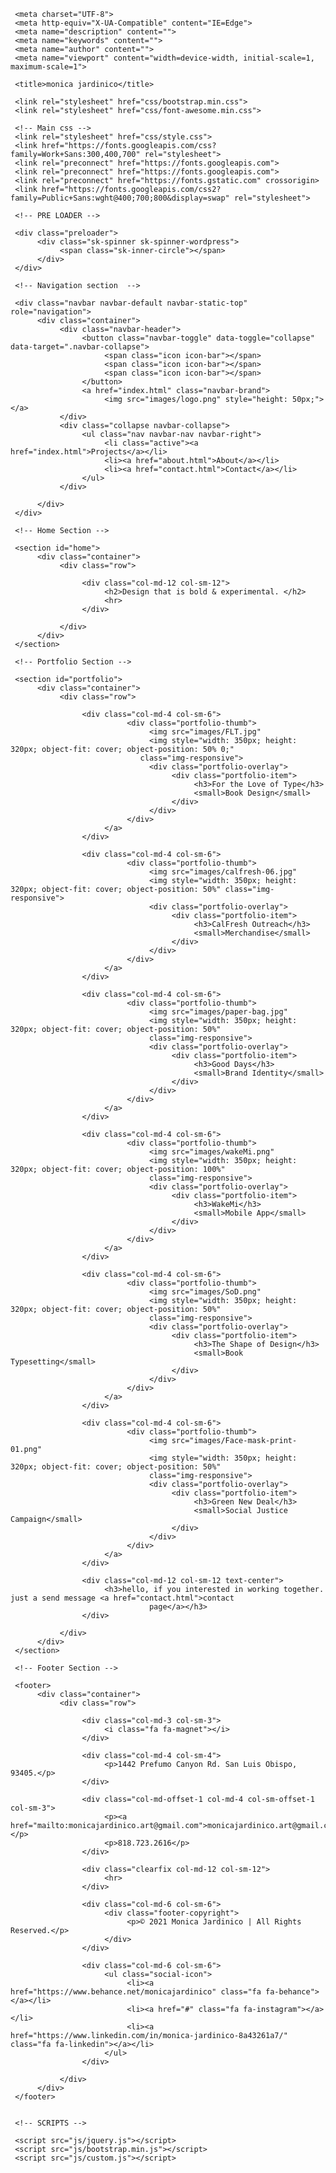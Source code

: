 <!DOCTYPE html>
<html lang="en">

<head>

     <meta charset="UTF-8">
     <meta http-equiv="X-UA-Compatible" content="IE=Edge">
     <meta name="description" content="">
     <meta name="keywords" content="">
     <meta name="author" content="">
     <meta name="viewport" content="width=device-width, initial-scale=1, maximum-scale=1">

     <title>monica jardinico</title>

     <link rel="stylesheet" href="css/bootstrap.min.css">
     <link rel="stylesheet" href="css/font-awesome.min.css">

     <!-- Main css -->
     <link rel="stylesheet" href="css/style.css">
     <link href="https://fonts.googleapis.com/css?family=Work+Sans:300,400,700" rel="stylesheet">
     <link rel="preconnect" href="https://fonts.googleapis.com">
     <link rel="preconnect" href="https://fonts.googleapis.com">
     <link rel="preconnect" href="https://fonts.gstatic.com" crossorigin>
     <link href="https://fonts.googleapis.com/css2?family=Public+Sans:wght@400;700;800&display=swap" rel="stylesheet">

</head>

<body>

     <!-- PRE LOADER -->

     <div class="preloader">
          <div class="sk-spinner sk-spinner-wordpress">
               <span class="sk-inner-circle"></span>
          </div>
     </div>

     <!-- Navigation section  -->

     <div class="navbar navbar-default navbar-static-top" role="navigation">
          <div class="container">
               <div class="navbar-header">
                    <button class="navbar-toggle" data-toggle="collapse" data-target=".navbar-collapse">
                         <span class="icon icon-bar"></span>
                         <span class="icon icon-bar"></span>
                         <span class="icon icon-bar"></span>
                    </button>
                    <a href="index.html" class="navbar-brand">
                         <img src="images/logo.png" style="height: 50px;"></a>
               </div>
               <div class="collapse navbar-collapse">
                    <ul class="nav navbar-nav navbar-right">
                         <li class="active"><a href="index.html">Projects</a></li>
                         <li><a href="about.html">About</a></li>
                         <li><a href="contact.html">Contact</a></li>
                    </ul>
               </div>

          </div>
     </div>

     <!-- Home Section -->

     <section id="home">
          <div class="container">
               <div class="row">

                    <div class="col-md-12 col-sm-12">
                         <h2>Design that is bold & experimental. </h2>
                         <hr>
                    </div>

               </div>
          </div>
     </section>

     <!-- Portfolio Section -->

     <section id="portfolio">
          <div class="container">
               <div class="row">

                    <div class="col-md-4 col-sm-6">
                              <div class="portfolio-thumb">
                                   <img src="images/FLT.jpg"
                                   <img style="width: 350px; height: 320px; object-fit: cover; object-position: 50% 0;"
                                 class="img-responsive">
                                   <div class="portfolio-overlay">
                                        <div class="portfolio-item">
                                             <h3>For the Love of Type</h3>
                                             <small>Book Design</small>
                                        </div>
                                   </div>
                              </div>
                         </a>
                    </div>

                    <div class="col-md-4 col-sm-6">
                              <div class="portfolio-thumb">
                                   <img src="images/calfresh-06.jpg"
                                   <img style="width: 350px; height: 320px; object-fit: cover; object-position: 50%" class="img-responsive">
                                   <div class="portfolio-overlay">
                                        <div class="portfolio-item">
                                             <h3>CalFresh Outreach</h3>
                                             <small>Merchandise</small>
                                        </div>
                                   </div>
                              </div>
                         </a>
                    </div>

                    <div class="col-md-4 col-sm-6">
                              <div class="portfolio-thumb">
                                   <img src="images/paper-bag.jpg" 
                                   <img style="width: 350px; height: 320px; object-fit: cover; object-position: 50%" 
                                   class="img-responsive">
                                   <div class="portfolio-overlay">
                                        <div class="portfolio-item">
                                             <h3>Good Days</h3>
                                             <small>Brand Identity</small>
                                        </div>
                                   </div>
                              </div>
                         </a>
                    </div>

                    <div class="col-md-4 col-sm-6">
                              <div class="portfolio-thumb">
                                   <img src="images/wakeMi.png" 
                                   <img style="width: 350px; height: 320px; object-fit: cover; object-position: 100%" 
                                   class="img-responsive">
                                   <div class="portfolio-overlay">
                                        <div class="portfolio-item">
                                             <h3>WakeMi</h3>
                                             <small>Mobile App</small>
                                        </div>
                                   </div>
                              </div>
                         </a>
                    </div>

                    <div class="col-md-4 col-sm-6">
                              <div class="portfolio-thumb">
                                   <img src="images/SoD.png" 
                                   <img style="width: 350px; height: 320px; object-fit: cover; object-position: 50%" 
                                   class="img-responsive">
                                   <div class="portfolio-overlay">
                                        <div class="portfolio-item">
                                             <h3>The Shape of Design</h3>
                                             <small>Book Typesetting</small>
                                        </div>
                                   </div>
                              </div>
                         </a>
                    </div>

                    <div class="col-md-4 col-sm-6">
                              <div class="portfolio-thumb">
                                   <img src="images/Face-mask-print-01.png" 
                                   <img style="width: 350px; height: 320px; object-fit: cover; object-position: 50%" 
                                   class="img-responsive">
                                   <div class="portfolio-overlay">
                                        <div class="portfolio-item">
                                             <h3>Green New Deal</h3>
                                             <small>Social Justice Campaign</small>
                                        </div>
                                   </div>
                              </div>
                         </a>
                    </div>

                    <div class="col-md-12 col-sm-12 text-center">
                         <h3>hello, if you interested in working together. just a send message <a href="contact.html">contact
                                   page</a></h3>
                    </div>

               </div>
          </div>
     </section>

     <!-- Footer Section -->

     <footer>
          <div class="container">
               <div class="row">

                    <div class="col-md-3 col-sm-3">
                         <i class="fa fa-magnet"></i>
                    </div>

                    <div class="col-md-4 col-sm-4">
                         <p>1442 Prefumo Canyon Rd. San Luis Obispo, 93405.</p>
                    </div>

                    <div class="col-md-offset-1 col-md-4 col-sm-offset-1 col-sm-3">
                         <p><a href="mailto:monicajardinico.art@gmail.com">monicajardinico.art@gmail.com</a></p>
                         <p>818.723.2616</p>
                    </div>

                    <div class="clearfix col-md-12 col-sm-12">
                         <hr>
                    </div>

                    <div class="col-md-6 col-sm-6">
                         <div class="footer-copyright">
                              <p>© 2021 Monica Jardinico | All Rights Reserved.</p>
                         </div>
                    </div>

                    <div class="col-md-6 col-sm-6">
                         <ul class="social-icon">
                              <li><a href="https://www.behance.net/monicajardinico" class="fa fa-behance"></a></li>
                              <li><a href="#" class="fa fa-instagram"></a></li>
                              <li><a href="https://www.linkedin.com/in/monica-jardinico-8a43261a7/" class="fa fa-linkedin"></a></li>
                         </ul>
                    </div>

               </div>
          </div>
     </footer>


     <!-- SCRIPTS -->

     <script src="js/jquery.js"></script>
     <script src="js/bootstrap.min.js"></script>
     <script src="js/custom.js"></script>

</body>

</html>
